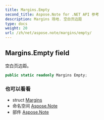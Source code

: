 ```yaml
---
title: Margins.Empty
second_title: Aspose.Note for .NET API 参考
description: Margins 场地. 空白页边距
type: docs
weight: 20
url: /zh/net/aspose.note/margins/empty/
---
```

## Margins.Empty field

空白页边距。

```csharp
public static readonly Margins Empty;
```

### 也可以看看

* struct [Margins](../)
* 命名空间 [Aspose.Note](../../margins/)
* 部件 [Aspose.Note](../../../)


